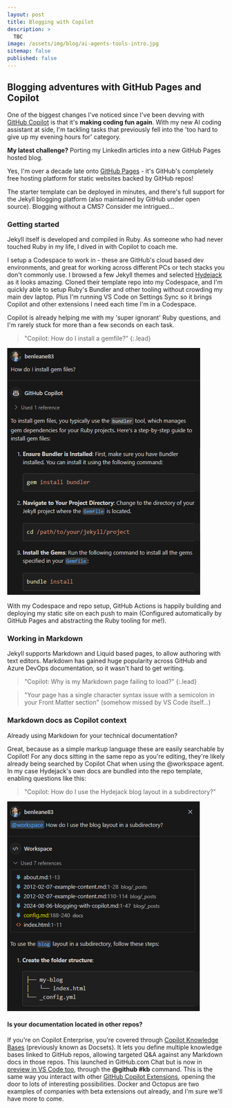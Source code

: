 ```yaml
---
layout: post
title: Blogging with Copilot
description: >
  TBC
image: /assets/img/blog/ai-agents-tools-intro.jpg
sitemap: false
published: false
---
```


## Blogging adventures with GitHub Pages and Copilot

One of the biggest changes I've noticed since I've been devving with [GitHub Copilot](https://github.com/features/copilot) is that it's **making coding fun again**. With my new AI coding assistant at side, I'm tackling tasks that previously fell into the 'too hard to give up my evening hours for' category.

**My latest challenge?**
Porting my LinkedIn articles into a new GitHub Pages hosted blog.

Yes, I'm over a decade late onto [GitHub Pages](https://pages.github.com/) - it's GitHub's completely free hosting platform for static websites backed by GitHub repos! 

The starter template can be deployed in minutes, and there's full support for the Jekyll blogging platform (also maintained by GitHub under open source). 
Blogging without a CMS? Consider me intrigued...

### Getting started

Jekyll itself is developed and compiled in Ruby. As someone who had never touched Ruby in my life, I dived in with Copilot to coach me.

I setup a Codespace to work in - these are GitHub's cloud based dev environments, and great for working across different PCs or tech stacks you don't commonly use. I browsed a few Jekyll themes and selected [Hydejack](https://hydejack.com/) as it looks amazing. Cloned their template repo into my Codespace, and I'm quickly able to setup Ruby's Bundler and other tooling without crowding my main dev laptop. Plus I'm running VS Code on Settings Sync so it brings Copilot and other extensions I need each time I'm in a Codespace.

Copilot is already helping me with my 'super ignorant' Ruby questions, and I'm rarely stuck for more than a few seconds on each task.

> "Copilot: How do I install a gemfile?"
{:.lead}

![Copilot Chat Example](/assets/img/blog/copilot-chat-example.png)

With my Codespace and repo setup, GitHub Actions is happily building and deploying my static site on each push to main (Configured automatically by GitHub Pages and abstracting the Ruby tooling for me!).

### Working in Markdown

Jekyll supports Markdown and Liquid based pages, to allow authoring with text editors. Markdown has gained huge popularity across GitHub and Azure DevOps documentation, so it wasn't hard to get writing.

> "Copilot: Why is my Markdown page failing to load?"
{:.lead}

> "Your page has a single character syntax issue with a semicolon in your Front Matter section" (somehow missed by VS Code itself...)

### Markdown docs as Copilot context

Already using Markdown for your technical documentation?

Great, because as a simple markup language these are easily searchable by Copilot!
For any docs sitting in the same repo as you're editing, they're likely already being searched by Copilot Chat when using the @workspace agent. In my case Hydejack's own docs are bundled into the repo template, enabling questions like this:

> "Copilot: How do I use the Hydejack blog layout in a subdirectory?"

![Copilot Workspace Agent](/assets/img/blog/copilot-workspace-command.png)

#### Is your documentation located in other repos?

If you're on Copilot Enterprise, you're covered through [Copilot Knowledge Bases](https://docs.github.com/en/enterprise-cloud@latest/copilot/managing-copilot/managing-github-copilot-in-your-organization/enhancing-copilot-for-your-organization/managing-copilot-knowledge-bases) (previously known as Docsets). It lets you define multiple knowledge bases linked to GitHub repos, allowing targeted Q&A against any Markdown docs in those repos. This launched in GitHub.com Chat but is now in [preview in VS Code too](https://github.blog/changelog/2024-06-14-new-copilot-enterprise-features-in-vs-code-preview/), through the **@github #kb** command. This is the same way you interact with other [GitHub Copilot Extensions](https://github.blog/news-insights/product-news/introducing-github-copilot-extensions/), opening the door to lots of interesting possibilities. Docker and Octopus are two examples of companies with beta extensions out already, and I'm sure we'll have more to come.


